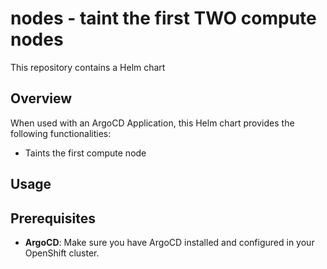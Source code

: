 # nodes - taint the first TWO compute nodes

This repository contains a Helm chart

## Overview

When used with an ArgoCD Application, this Helm chart provides the following functionalities:

* Taints the first compute node

## Usage

## Prerequisites

- **ArgoCD**: Make sure you have ArgoCD installed and configured in your OpenShift cluster.
